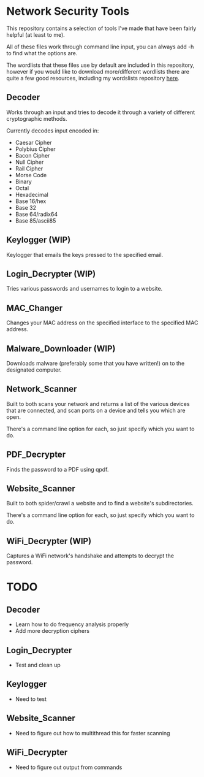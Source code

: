 # Network Security Tools

This repository contains a selection of tools I've made that have been fairly helpful (at least to me).

All of these files work through command line input, you can always add -h to find what the options are. 

The wordlists that these files use by default are included in this repository, however if you would like to download more/different wordlists there are quite a few good resources, including my wordslists repository [here](https://github.com/bagreen/Wordlists).

## Decoder

Works through an input and tries to decode it through a variety of different cryptographic methods.

Currently decodes input encoded in:
* Caesar Cipher
* Polybius Cipher
* Bacon Cipher
* Null Cipher
* Rail Cipher
* Morse Code
* Binary
* Octal
* Hexadecimal
* Base 16/hex
* Base 32
* Base 64/radix64
* Base 85/ascii85

## Keylogger (WIP)

Keylogger that emails the keys pressed to the specified email.

## Login_Decrypter (WIP)

Tries various passwords and usernames to login to a website. 

## MAC_Changer

Changes your MAC address on the specified interface to the specified MAC address.

## Malware_Downloader (WIP)

Downloads malware (preferably some that you have written!) on to the designated computer.

## Network_Scanner

Built to both scans your network and returns a list of the various devices that are connected, and scan ports on a device and tells you which are open. 

There's a command line option for each, so just specify which you want to do.

## PDF_Decrypter

Finds the password to a PDF using qpdf.

## Website_Scanner

Built to both spider/crawl a website and to find a website's subdirectories.

There's a command line option for each, so just specify which you want to do.

## WiFi_Decrypter (WIP)

Captures a WiFi network's handshake and attempts to decrypt the password.

# TODO

## Decoder

* Learn how to do frequency analysis properly
* Add more decryption ciphers

## Login_Decrypter

* Test and clean up

## Keylogger

* Need to test

## Website_Scanner

* Need to figure out how to multithread this for faster scanning

## WiFi_Decrypter

* Need to figure out output from commands
